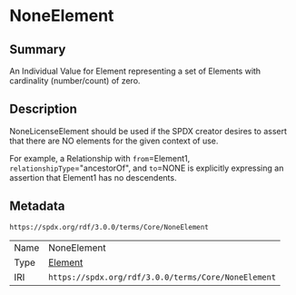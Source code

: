 <!-- Automatically generated by spec-parser v2.3.0 on 2024-07-09T17:43:37.025898+00:00 -->
<!-- SPDX-License-Identifier: Community-Spec-1.0 -->

# NoneElement

## Summary

An Individual Value for Element representing a set of Elements with
cardinality (number/count) of zero.


## Description

NoneLicenseElement should be used if the SPDX creator desires to assert that
there are NO elements for the given context of use.

For example, a Relationship with `from`=Element1,
`relationshipType`="ancestorOf", and `to`=NONE is explicitly expressing an
assertion that Element1 has no descendents.


## Metadata

`https://spdx.org/rdf/3.0.0/terms/Core/NoneElement`


| | |
|---|---|
| Name | NoneElement |
| Type | [Element](../Classes/Element.md) |
| IRI | `https://spdx.org/rdf/3.0.0/terms/Core/NoneElement` |



